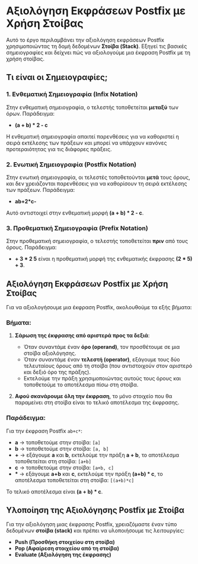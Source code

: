 # Αξιολόγηση Εκφράσεων Postfix με Χρήση Στοίβας

Αυτό το έργο περιλαμβάνει την αξιολόγηση εκφράσεων Postfix χρησιμοποιώντας τη δομή δεδομένων **Στοίβα (Stack)**. Εξηγεί τις βασικές σημειογραφίες και δείχνει πώς να αξιολογούμε μια έκφραση Postfix με τη χρήση στοίβας.

## Τι είναι οι Σημειογραφίες;

### 1. **Ενθεματική Σημειογραφία (Infix Notation)**

Στην ενθεματική σημειογραφία, ο τελεστής τοποθετείται **μεταξύ** των όρων. Παράδειγμα:

- **(a + b) * 2 - c**

Η ενθεματική σημειογραφία απαιτεί παρενθέσεις για να καθοριστεί η σειρά εκτέλεσης των πράξεων και μπορεί να υπάρχουν κανόνες προτεραιότητας για τις διάφορες πράξεις.

### 2. **Ενωτική Σημειογραφία (Postfix Notation)**

Στην ενωτική σημειογραφία, οι τελεστές τοποθετούνται **μετά** τους όρους, και δεν χρειάζονται παρενθέσεις για να καθορίσουν τη σειρά εκτέλεσης των πράξεων. Παράδειγμα:

- **ab+2*c-**

Αυτό αντιστοιχεί στην ενθεματική μορφή **(a + b) * 2 - c**.

### 3. **Προθεματική Σημειογραφία (Prefix Notation)**

Στην προθεματική σημειογραφία, ο τελεστής τοποθετείται **πριν** από τους όρους. Παράδειγμα:

- **+ 3 * 2 5** είναι η προθεματική μορφή της ενθεματικής έκφρασης **(2 * 5) + 3**.

## Αξιολόγηση Εκφράσεων Postfix με Χρήση Στοίβας

Για να αξιολογήσουμε μια έκφραση Postfix, ακολουθούμε τα εξής βήματα:

### Βήματα:

1. **Σάρωση της έκφρασης από αριστερά προς τα δεξιά**:
   - Όταν συναντάμε έναν **όρο (operand)**, τον προσθέτουμε σε μια στοίβα αξιολόγησης.
   - Όταν συναντάμε έναν **τελεστή (operator)**, εξάγουμε τους δύο τελευταίους όρους από τη στοίβα (που αντιστοιχούν στον αριστερό και δεξιό όρο της πράξης).
   - Εκτελούμε την πράξη χρησιμοποιώντας αυτούς τους όρους και τοποθετούμε το αποτέλεσμα πίσω στη στοίβα.

2. **Αφού σκανάρουμε όλη την έκφραση**, το μόνο στοιχείο που θα παραμείνει στη στοίβα είναι το τελικό αποτέλεσμα της έκφρασης.

### Παράδειγμα:

Για την έκφραση Postfix `ab+c*`:

- **a** → τοποθετούμε στην στοίβα: `[a]`
- **b** → τοποθετούμε στην στοίβα: `[a, b]`
- **+** → εξάγουμε **a** και **b**, εκτελούμε την πράξη **a + b**, το αποτέλεσμα τοποθετείται στη στοίβα: `[a+b]`
- **c** → τοποθετούμε στην στοίβα: `[a+b, c]`
- **\*** → εξάγουμε **a+b** και **c**, εκτελούμε την πράξη **(a+b) * c**, το αποτέλεσμα τοποθετείται στη στοίβα: `[(a+b)*c]`

Το τελικό αποτέλεσμα είναι **(a + b) * c**.

## Υλοποίηση της Αξιολόγησης Postfix με Στοίβα

Για την αξιολόγηση μιας έκφρασης Postfix, χρειαζόμαστε έναν τύπο δεδομένων **στοίβα (stack)** και πρέπει να υλοποιήσουμε τις λειτουργίες:

- **Push (Προσθήκη στοιχείου στη στοίβα)**
- **Pop (Αφαίρεση στοιχείου από τη στοίβα)**
- **Evaluate (Αξιολόγηση της έκφρασης)**
